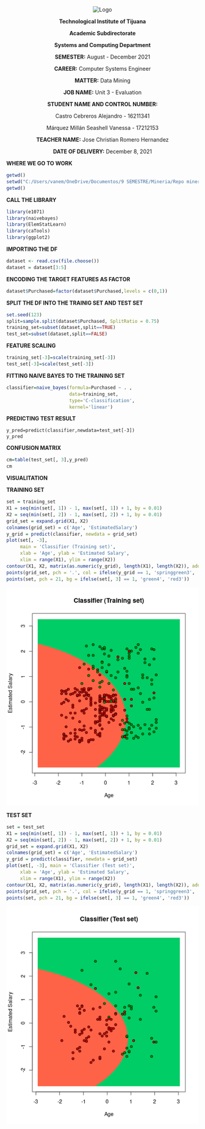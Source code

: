 <div align="center">
<img alt="Logo" src="https://www.tijuana.tecnm.mx/wp-content/themes/tecnm/images/logo_TECT.png" width=250 height=250>
</p>

**Technological Institute of Tijuana** 

**Academic Subdirectorate** 

**Systems and Computing Department** 

**SEMESTER:** 
August - December 2021

**CAREER:** 
Computer Systems Engineer

**MATTER:** 
Data Mining

**JOB NAME:** 
Unit 3 - Evaluation

**STUDENT NAME AND CONTROL NUMBER:** 


Castro Cebreros Alejandro - 16211341 

Márquez Millán Seashell Vanessa - 17212153

**TEACHER NAME:** 
Jose Christian Romero Hernandez

**DATE OF DELIVERY:** 
December 8, 2021

</div>

<div align="Justify">

**WHERE WE GO TO WORK**

```R 
getwd()
setwd("C:/Users/vanem/OneDrive/Documentos/9 SEMESTRE/Mineria/Repo mineria/DataMining/MachineLearning/LogisticRegression")
getwd()
```

**CALL THE LIBRARY**

```R 
library(e1071)     
library(naivebayes) 
library(ElemStatLearn)
library(caTools)
library(ggplot2)
``` 

**IMPORTING THE DF**

```R 
dataset <- read.csv(file.choose())
dataset = dataset[3:5]
```

**ENCODING THE TARGET FEATURES AS FACTOR**

```R 
dataset$Purchased=factor(dataset$Purchased,levels = c(0,1))
```

**SPLIT THE DF INTO THE TRAINIG SET AND TEST SET**

```R 
set.seed(123)
split=sample.split(dataset$Purchased, SplitRatio = 0.75)
training_set=subset(dataset,split==TRUE)
test_set=subset(dataset,split==FALSE)
```

**FEATURE SCALING**

```R 
training_set[-3]=scale(training_set[-3])
test_set[-3]=scale(test_set[-3])
```

**FITTING NAIVE BAYES TO THE TRAINING SET**

```R 
classifier=naive_bayes(formula=Purchased ~ . , 
                       data=training_set,
                       type='C-classification',
                       kernel='linear')
```

**PREDICTING TEST RESULT**

```
y_pred=predict(classifier,newdata=test_set[-3])
y_pred
```

**CONFUSION MATRIX**

```R 
cm=table(test_set[, 3],y_pred)
cm
```

**VISUALITATION**

**TRAINING SET**

```R 
set = training_set
X1 = seq(min(set[, 1]) - 1, max(set[, 1]) + 1, by = 0.01)
X2 = seq(min(set[, 2]) - 1, max(set[, 2]) + 1, by = 0.01)
grid_set = expand.grid(X1, X2)
colnames(grid_set) = c('Age', 'EstimatedSalary')
y_grid = predict(classifier, newdata = grid_set)
plot(set[, -3],
     main = 'Classifier (Training set)',
     xlab = 'Age', ylab = 'Estimated Salary',
     xlim = range(X1), ylim = range(X2))
contour(X1, X2, matrix(as.numeric(y_grid), length(X1), length(X2)), add = TRUE)
points(grid_set, pch = '.', col = ifelse(y_grid == 1, 'springgreen3', 'tomato'))
points(set, pch = 21, bg = ifelse(set[, 3] == 1, 'green4', 'red3'))
```

<p >
  <img alt="Unit-3" src="./TrainingVisual_png" >
</p>


**TEST SET**

```R 
set = test_set
X1 = seq(min(set[, 1]) - 1, max(set[, 1]) + 1, by = 0.01)
X2 = seq(min(set[, 2]) - 1, max(set[, 2]) + 1, by = 0.01)
grid_set = expand.grid(X1, X2)
colnames(grid_set) = c('Age', 'EstimatedSalary')
y_grid = predict(classifier, newdata = grid_set)
plot(set[, -3], main = 'Classifier (Test set)',
     xlab = 'Age', ylab = 'Estimated Salary',
     xlim = range(X1), ylim = range(X2))
contour(X1, X2, matrix(as.numeric(y_grid), length(X1), length(X2)), add = TRUE)
points(grid_set, pch = '.', col = ifelse(y_grid == 1, 'springgreen3', 'tomato'))
points(set, pch = 21, bg = ifelse(set[, 3] == 1, 'green4', 'red3'))
```

<p >
  <img alt="Unit-3" src="./TestVisual_png" >
</p>